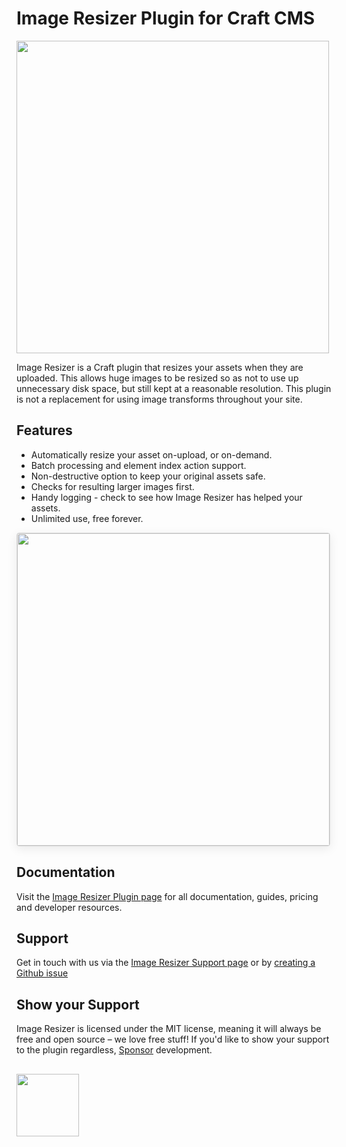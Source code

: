 # Image Resizer Plugin for Craft CMS

<img width="500" src="https://verbb.imgix.net/plugins/image-resizer/image-resizer-social-card.png?v=2">

Image Resizer is a Craft plugin that resizes your assets when they are uploaded. This allows huge images to be resized so as not to use up unnecessary disk space, but still kept at a reasonable resolution. This plugin is not a replacement for using image transforms throughout your site.

## Features

- Automatically resize your asset on-upload, or on-demand.
- Batch processing and element index action support.
- Non-destructive option to keep your original assets safe.
- Checks for resulting larger images first.
- Handy logging - check to see how Image Resizer has helped your assets.
- Unlimited use, free forever.

<img width="500" src="https://raw.githubusercontent.com/verbb/image-resizer/craft-3/docs/screenshots/resizeelementaction.png" style="box-shadow: 0 4px 16px rgba(0,0,0,0.08); border-radius: 4px; border: 1px solid rgba(0,0,0,0.12);">

## Documentation

Visit the [Image Resizer Plugin page](https://verbb.io/craft-plugins/image-resizer) for all documentation, guides, pricing and developer resources.

## Support

Get in touch with us via the [Image Resizer Support page](https://verbb.io/craft-plugins/image-resizer/support) or by [creating a Github issue](https://github.com/verbb/image-resizer/issues)

## Show your Support

Image Resizer is licensed under the MIT license, meaning it will always be free and open source – we love free stuff! If you'd like to show your support to the plugin regardless, [Sponsor](https://github.com/sponsors/verbb) development.

<h2></h2>

<a href="https://verbb.io" target="_blank">
  <img width="100" src="https://verbb.io/assets/img/verbb-pill.svg">
</a>




